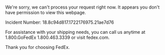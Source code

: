  	


 	

We're sorry, we can't process your request right now. It appears you don't have permission to view this webpage.


Incident Number: 18.8c94d817.1722176975.21ae7d76





For assistance with your shipping needs, you can call us anytime at 1.800.GoFedEx 1.800.463.3339 or visit fedex.com.




Thank you for choosing FedEx.